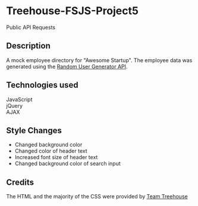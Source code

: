 # Treehouse-FSJS-Project5
Public API Requests

## Description
A mock employee directory for "Awesome Startup". The employee data was generated using the [Random User Generator API](https://randomuser.me/).

## Technologies used
JavaScript  
jQuery  
AJAX  

## Style Changes
- Changed background color
- Changed color of header text
- Increased font size of header text
- Changed background color of search input

## Credits
The HTML and the majority of the CSS were provided by [Team Treehouse](https://teamtreehouse.com)